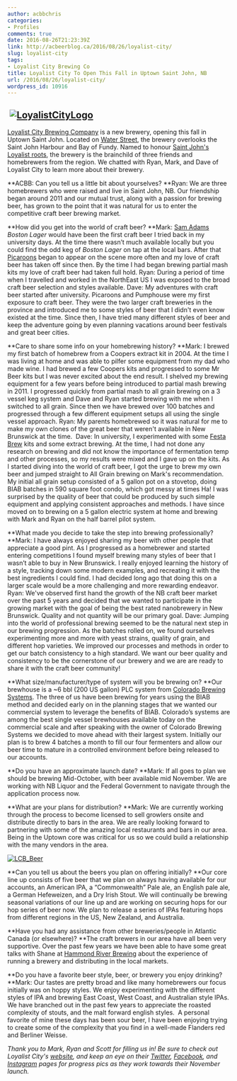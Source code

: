 ```yaml
---
author: acbbchris
categories:
- Profiles
comments: true
date: 2016-08-26T21:23:39Z
link: http://acbeerblog.ca/2016/08/26/loyalist-city/
slug: loyalist-city
tags:
- Loyalist City Brewing Co
title: Loyalist City To Open This Fall in Uptown Saint John, NB
url: /2016/08/26/loyalist-city/
wordpress_id: 10916
---
```


##  [![LoyalistCityLogo](http://acbeerblog.ca/wp-content/uploads/2017/08/LoyalistCityLogo.jpg)](http://acbeerblog.ca/wp-content/uploads/2017/08/LoyalistCityLogo.jpg)


[Loyalist City Brewing Company](http://loyalistcitybrewing.ca/) is a new brewery, opening this fall in Uptown Saint John. Located on [Water Street](https://www.google.com/maps/place/Loyalist+City+Brewing+Co./@45.227305,-66.056213,11z/data=!4m5!3m4!1s0x0:0x839c2e31a319aa44!8m2!3d45.2710236!4d-66.0622427?hl=en-US), the brewery overlooks the Saint John Harbour and Bay of Fundy. Named to honour [Saint John's Loyalist roots](https://en.wikipedia.org/wiki/History_of_Saint_John,_New_Brunswick), the brewery is the brainchild of three friends and homebrewers from the region. We chatted with Ryan, Mark, and Dave of Loyalist City to learn more about their brewery.

**ACBB: Can you tell us a little bit about yourselves?
**Ryan: We are three homebrewers who were raised and live in Saint John, NB. Our friendship began around 2011 and our mutual trust, along with a passion for brewing beer, has grown to the point that it was natural for us to enter the competitive craft beer brewing market.

**How did you get into the world of craft beer?
**Mark: [Sam Adams](https://www.samueladams.com) _Boston Lager_ would have been the first craft beer I tried back in my university days. At the time there wasn’t much available locally but you could find the odd keg of _Boston Lager_ on tap at the local bars. After that [Picaroons](http://picaroons.ca/) began to appear on the scene more often and my love of craft beer has taken off since then. By the time I had began brewing partial mash kits my love of craft beer had taken full hold.
Ryan: During a period of time when I travelled and worked in the NorthEast US I was exposed to the broad craft beer selection and styles available.
Dave: My adventures with craft beer started after university. Picaroons and Pumphouse were my first exposure to craft beer. They were the two larger craft breweries in the province and introduced me to some styles of beer that I didn't even know existed at the time. Since then, I have tried many different styles of beer and keep the adventure going by even planning vacations around beer festivals and great beer cities. 

**Care to share some info on your homebrewing history?
**Mark: I brewed my first batch of homebrew from a Coopers extract kit in 2004. At the time I was living at home and was able to pilfer some equipment from my dad who made wine. I had brewed a few Coopers kits and progressed to some Mr Beer kits but I was never excited about the end result. I shelved my brewing equipment for a few years before being introduced to partial mash brewing in 2011. I progressed quickly from partial mash to all grain brewing on a 3 vessel keg system and Dave and Ryan started brewing with me when I switched to all grain. Since then we have brewed over 100 batches and progressed through a few different equipment setups all using the single vessel approach.
Ryan: My parents homebrewed so it was natural for me to make my own clones of the great beer that weren't available in New Brunswick at the time. 
Dave: In university, I experimented with some [Festa Brew](https://www.magnotta.com/) kits and some extract brewing. At the time, I had not done any research on brewing and did not know the importance of fermentation temp and other processes, so my results were mixed and I gave up on the kits. As I started diving into the world of craft beer, I got the urge to brew my own beer and jumped straight to All Grain brewing on Mark's recommendation. My initial all grain setup consisted of a 5 gallon pot on a stovetop, doing BIAB batches in 590 square foot condo, which got messy at times Ha! I was surprised by the quality of beer that could be produced by such simple equipment and applying consistent approaches and methods. I have since moved on to brewing on a 5 gallon electric system at home and brewing with Mark and Ryan on the half barrel pilot system. 

**What made you decide to take the step into brewing professionally?
**Mark: I have always enjoyed sharing my beer with other people that appreciate a good pint. As I progressed as a homebrewer and started entering competitions I found myself brewing many styles of beer that I wasn’t able to buy in New Brunswick. I really enjoyed learning the history of a style, tracking down some modern examples, and recreating it with the best ingredients I could find. I had decided long ago that doing this on a larger scale would be a more challenging and more rewarding endeavor. 
Ryan: We've observed first hand the growth of the NB craft beer market over the past 5 years and decided that we wanted to participate in the growing market with the goal of being the best rated nanobrewery in New Brunswick. Quality and not quantity will be our primary goal.
Dave: Jumping into the world of professional brewing seemed to be the natural next step in our brewing progression. As the batches rolled on, we found ourselves experimenting more and more with yeast strains, quality of grain, and different hop varieties. We improved our processes and methods in order to get our batch consistency to a high standard. We want our beer quality and consistency to be the cornerstone of our brewery and we are are ready to share it with the craft beer community!

**What size/manufacturer/type of system will you be brewing on?
**Our brewhouse is a ~6 bbl (200 US gallon) PLC system from [Colorado Brewing Systems](http://www.cobrewingsystems.com/). The three of us have been brewing for years using the BIAB method and decided early on in the planning stages that we wanted our commercial system to leverage the benefits of BIAB. Colorado’s systems are among the best single vessel brewhouses available today on the commercial scale and after speaking with the owner of Colorado Brewing Systems we decided to move ahead with their largest system. Initially our plan is to brew 4 batches a month to fill our four fermenters and allow our beer time to mature in a controlled environment before being released to our accounts.  

**Do you have an approximate launch date?
**Mark: If all goes to plan we should be brewing Mid-October, with beer available mid November. We are working with NB Liquor and the Federal Government to navigate through the application process now.

**What are your plans for distribution?
**Mark: We are currently working through the process to become licensed to sell growlers onsite and distribute directly to bars in the area. We are really looking forward to partnering with some of the amazing local restaurants and bars in our area. Being in the Uptown core was critical for us so we could build a relationship with the many vendors in the area.

[![LCB_Beer](http://acbeerblog.ca/wp-content/uploads/2017/08/LCB_Beer.png)](http://acbeerblog.ca/wp-content/uploads/2017/08/LCB_Beer.png)

**Can you tell us about the beers you plan on offering initially?
**Our core line up consists of five beer that we plan on always having available for our accounts, an American IPA, a “Commonwealth” Pale ale, an English pale ale, a German Hefeweizen, and a Dry Irish Stout. We will continually be brewing seasonal variations of our line up and are working on securing hops for our hop series of beer now. We plan to release a series of IPAs featuring hops from different regions in the US, New Zealand, and Australia.

**Have you had any assistance from other breweries/people in Atlantic Canada (or elsewhere)?
**The craft brewers in our area have all been very supportive. Over the past few years we have been able to have some great talks with Shane at [Hammond River Brewing](http://hrbrewing.ca/) about the experience of running a brewery and distributing in the local markets. 

**Do you have a favorite beer style, beer, or brewery you enjoy drinking?
**Mark: Our tastes are pretty broad and like many homebrewers our focus initially was on hoppy styles. We enjoy experimenting with the different styles of IPA and brewing East Coast, West Coast, and Australian style IPAs. We have branched out in the past few years to appreciate the roasted complexity of stouts, and the malt forward english styles.  A personal favorite of mine these days has been sour beer, I have been enjoying trying to create some of the complexity that you find in a well-made Flanders red and Berliner Weisse. 

_Thank you to Mark, Ryan and Scott for filling us in! Be sure to check out Loyalist City's [website](http://loyalistcitybrewing.ca/), and keep an eye on their [Twitter](http://www.twitter.com/loyalistcity), [Facebook](https://www.facebook.com/loyalistcitybrewing/), and [Instagram](https://www.instagram.com/loyalbrewing/) pages for progress pics as they work towards their November launch._
